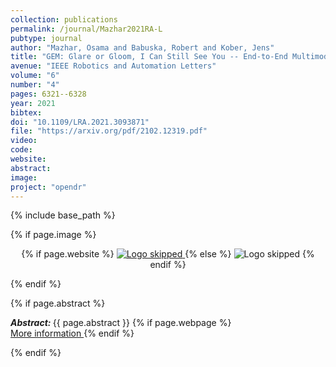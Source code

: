 ```yaml
---
collection: publications
permalink: /journal/Mazhar2021RA-L
pubtype: journal
author: "Mazhar, Osama and Babuska, Robert and Kober, Jens"
title: "GEM: Glare or Gloom, I Can Still See You -- End-to-End Multimodal Object Detector"
avenue: "IEEE Robotics and Automation Letters"
volume: "6"
number: "4"
pages: 6321--6328
year: 2021
bibtex: 
doi: "10.1109/LRA.2021.3093871"
file: "https://arxiv.org/pdf/2102.12319.pdf"
video: 
code: 
website: 
abstract: 
image: 
project: "opendr"
---
```

{% include base_path %}

{% if page.image %}
<p align="center">
{% if page.website %}
<a href="{{ page.website }}"> <img src="{{  page.image }}" alt="Logo skipped" style="max-height:200px"/> </a>
{% else %}
<img src="{{  page.image }}" alt="Logo skipped" />
{% endif %}
</p>
{% endif %}

{% if page.abstract %}
<p> <strong> <em> Abstract: </em> </strong> {{ page.abstract }}
    {% if page.webpage %}
        <a href="{{ page.website}}"> <br> More information </a>
    {% endif %}
</p>
{% endif %}
